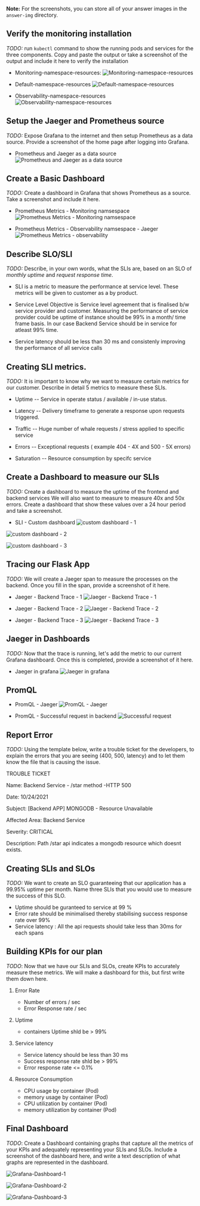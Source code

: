 **Note:** For the screenshots, you can store all of your answer images in the `answer-img` directory.

## Verify the monitoring installation

*TODO:* run `kubectl` command to show the running pods and services for the three components. Copy and paste the output or take a screenshot of the output and include it here to verify the installation

* Monitoring-namespace-resources:
![Monitoring-namespace-resources](https://github.com/THIYAGU22/Observability-P3-Dashboard/blob/main/Project_Starter_Files-Building_a_Metrics_Dashboard/answer-img/monitoring-ns-resources.png?raw=true)

* Default-namespace-resources
![Default-namespace-resources](https://github.com/THIYAGU22/Observability-P3-Dashboard/blob/main/Project_Starter_Files-Building_a_Metrics_Dashboard/answer-img/default-ns-resources.png?raw=true)

* Observability-namespace-resources
![Observability-namespace-resources](https://github.com/THIYAGU22/Observability-P3-Dashboard/blob/main/Project_Starter_Files-Building_a_Metrics_Dashboard/answer-img/observability-ns-resources.png?raw=true)

## Setup the Jaeger and Prometheus source
*TODO:* Expose Grafana to the internet and then setup Prometheus as a data source. Provide a screenshot of the home page after logging into Grafana.

* Prometheus and Jaeger as a data source 
![Prometheus and Jaeger as a data source](https://github.com/THIYAGU22/Observability-P3-Dashboard/blob/main/Project_Starter_Files-Building_a_Metrics_Dashboard/answer-img/grafana-datasources.png?raw=true)


## Create a Basic Dashboard
*TODO:* Create a dashboard in Grafana that shows Prometheus as a source. Take a screenshot and include it here.

* Prometheus Metrics - Monitoring namsespace 
![Prometheus Metrics - Monitoring namsespace ](https://github.com/THIYAGU22/Observability-P3-Dashboard/blob/main/Project_Starter_Files-Building_a_Metrics_Dashboard/answer-img/prometheusMetrics-monitoring.png?raw=true)

* Prometheus Metrics - Observability namsespace - Jaeger
![Prometheus Metrics - observability](https://github.com/THIYAGU22/Observability-P3-Dashboard/blob/main/Project_Starter_Files-Building_a_Metrics_Dashboard/answer-img/prometheusMetrics-observability-pods.png?raw=true)
 

## Describe SLO/SLI
*TODO:* Describe, in your own words, what the SLIs are, based on an SLO of *monthly uptime* and *request response time*.

* SLI is a metric to measure the performance at service level. These metrics will be given to customer as a by product.

* Service Level Objective is Service level agreement that is finalised b/w service provider and customer. Measuring the performance of service provider could be uptime of instance should be 99% in a month/ time frame basis. In our case Backend Service should be in service for atleast 99% time. 

* Service latency should be less than 30 ms and consistenly improving the performance of all service calls
  

## Creating SLI metrics.
*TODO:* It is important to know why we want to measure certain metrics for our customer. Describe in detail 5 metrics to measure these SLIs. 

* Uptime -- Service in operate status / available / in-use status. 

* Latency -- Delivery timeframe to generate a response upon requests triggered.

* Traffic -- Huge number of whale requests / stress applied to specific service

* Errors -- Exceptional requests ( example 404 - 4X and 500 - 5X errors)

* Saturation -- Resource consumption by specifc service

## Create a Dashboard to measure our SLIs
*TODO:* Create a dashboard to measure the uptime of the frontend and backend services We will also want to measure to measure 40x and 50x errors. Create a dashboard that show these values over a 24 hour period and take a screenshot.

* SLI - Custom dashboard 
![custom dashboard - 1](https://github.com/THIYAGU22/Observability-P3-Dashboard/blob/main/Project_Starter_Files-Building_a_Metrics_Dashboard/answer-img/grafana-final-dashboard.png?raw=true)

![custom dashboard - 2](https://github.com/THIYAGU22/Observability-P3-Dashboard/blob/main/Project_Starter_Files-Building_a_Metrics_Dashboard/answer-img/grafana-final-dashboard1.png?raw=true)

![custom dashboard - 3](https://github.com/THIYAGU22/Observability-P3-Dashboard/blob/main/Project_Starter_Files-Building_a_Metrics_Dashboard/answer-img/grafana-final-dashboard2.png?raw=true)

## Tracing our Flask App
*TODO:*  We will create a Jaeger span to measure the processes on the backend. Once you fill in the span, provide a screenshot of it here.

* Jaeger - Backend Trace - 1 
![Jaeger - Backend Trace - 1](https://github.com/THIYAGU22/Observability-P3-Dashboard/blob/main/Project_Starter_Files-Building_a_Metrics_Dashboard/answer-img/jaeger-backend-trace.png?raw=true)

* Jaeger - Backend Trace - 2
![Jaeger - Backend Trace - 2](https://github.com/THIYAGU22/Observability-P3-Dashboard/blob/main/Project_Starter_Files-Building_a_Metrics_Dashboard/answer-img/jaeger-trace-2.png?raw=true)

* Jaeger - Backend Trace - 3
![Jaeger - Backend Trace - 3](https://github.com/THIYAGU22/Observability-P3-Dashboard/blob/main/Project_Starter_Files-Building_a_Metrics_Dashboard/answer-img/jaeger-backend-trace.png?raw=true)

## Jaeger in Dashboards
*TODO:* Now that the trace is running, let's add the metric to our current Grafana dashboard. Once this is completed, provide a screenshot of it here.

* Jaeger in grafana 
![Jaeger in grafana](https://github.com/THIYAGU22/Observability-P3-Dashboard/blob/main/Project_Starter_Files-Building_a_Metrics_Dashboard/answer-img/jaeger-grafana.png?raw=true)

## PromQL 
* PromQL - Jaeger 
 ![PromQL - Jaeger](https://github.com/THIYAGU22/Observability-P3-Dashboard/blob/main/Project_Starter_Files-Building_a_Metrics_Dashboard/answer-img/promql2-jaeger.png?raw=true)

* PromQL - Successful request in backend
 ![Successful request](https://github.com/THIYAGU22/Observability-P3-Dashboard/blob/main/Project_Starter_Files-Building_a_Metrics_Dashboard/answer-img/promql2-successful-req.png?raw=true)

## Report Error
*TODO:* Using the template below, write a trouble ticket for the developers, to explain the errors that you are seeing (400, 500, latency) and to let them know the file that is causing the issue.

TROUBLE TICKET

Name: Backend Service - /star method -HTTP 500

Date: 10/24/2021

Subject: [Backend APP] MONGODB - Resource Unavailable

Affected Area: Backend Service 

Severity: CRITICAL 

Description: Path /star api indicates a mongodb resource which doesnt exists.


## Creating SLIs and SLOs
*TODO:* We want to create an SLO guaranteeing that our application has a 99.95% uptime per month. Name three SLIs that you would use to measure the success of this SLO.

* Uptime should be guranteed to service at 99 %
* Error rate should be minimalised thereby stabilising success response rate over 99% 
* Service latency : All the api requests should take less than 30ms for each spans


## Building KPIs for our plan
*TODO*: Now that we have our SLIs and SLOs, create KPIs to accurately measure these metrics. We will make a dashboard for this, but first write them down here.

1. Error Rate 
   * Number of errors / sec 
   * Error Response rate / sec 
 
2. Uptime 
   * containers Uptime shld be > 99%
   
3. Service latency 
   * Service latency should be less than 30 ms 
   * Success response rate shld be > 99%
   * Error response rate <= 0.1%
   
4. Resource Consumption 
   * CPU usage by container (Pod) 
   * memory usage by container (Pod) 
   * CPU utilization by container (Pod) 
   * memory utilization by container (Pod) 


## Final Dashboard
*TODO*: Create a Dashboard containing graphs that capture all the metrics of your KPIs and adequately representing your SLIs and SLOs. Include a screenshot of the dashboard here, and write a text description of what graphs are represented in the dashboard.  

 ![Grafana-Dashboard-1](https://github.com/THIYAGU22/Observability-P3-Dashboard/blob/main/Project_Starter_Files-Building_a_Metrics_Dashboard/answer-img/grafana-final-dashboard.png)

![Grafana-Dashboard-2](https://github.com/THIYAGU22/Observability-P3-Dashboard/blob/main/Project_Starter_Files-Building_a_Metrics_Dashboard/answer-img/grafana-final-dashboard1.png)

![Grafana-Dashboard-3](https://github.com/THIYAGU22/Observability-P3-Dashboard/blob/main/Project_Starter_Files-Building_a_Metrics_Dashboard/answer-img/grafana-final-dashboard2.png?raw=true)
